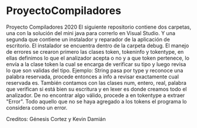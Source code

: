 # ProyectoCompiladores
Proyecto Compiladores 2020
El siguiente repositorio contiene dos carpetas, una con la solución del mini java para correrlo en Visual Studio. Y una segunda que contiene un instalador
y reparador de la aplicación de escritorio. El instalador se encuentra dentro de la carpeta debug. 
El manejo de errores se crearon primero las clases token, tokeninfo y tokentype, en ellas definimos lo que el analizador acepta o no y a que token pertenece,
lo envía a la clase token la cual se encarga de verificar su tipo y luego revisa lo que son validas del tipo. Ejemplo: String pasa por type y reconoce una palabra reservada, 
procede entonces a info a revisar exactamente cual reservada es. También contamos con las clases num, entero, real, palabra que verifican si está bien su escritura y en lexer 
es donde creamos todo el analizador. De no encontrar algo válido, procede a en tokentype a extraer "Error". Todo aquello que no se haya agregado a los tokens el programa lo 
considera como un error.

Creditos:
Génesis Cortez y Kevin Damián
